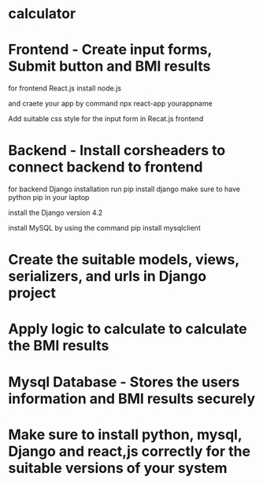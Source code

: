 # calculator

# Frontend - Create input forms, Submit button and BMI results 

for frontend React.js install node.js 

and craete your app by command  npx react-app yourappname

Add suitable css style for the input form in Recat.js frontend


# Backend - Install corsheaders to connect backend to frontend 

for backend Django installation run pip install django make sure to have python pip in your laptop

install the Django version 4.2 

 install MySQL by using the command pip install mysqlclient 


# Create the suitable models, views, serializers, and urls in Django project


# Apply logic to calculate to calculate the BMI results


# Mysql Database - Stores the users information and BMI results securely


# Make sure to install python, mysql, Django and react,js correctly for the suitable versions of your system


